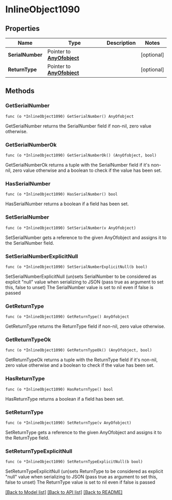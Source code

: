 # InlineObject1090

## Properties

Name | Type | Description | Notes
------------ | ------------- | ------------- | -------------
**SerialNumber** | Pointer to [**AnyOfobject**](anyOf&lt;object&gt;.md) |  | [optional] 
**ReturnType** | Pointer to [**AnyOfobject**](anyOf&lt;object&gt;.md) |  | [optional] 

## Methods

### GetSerialNumber

`func (o *InlineObject1090) GetSerialNumber() AnyOfobject`

GetSerialNumber returns the SerialNumber field if non-nil, zero value otherwise.

### GetSerialNumberOk

`func (o *InlineObject1090) GetSerialNumberOk() (AnyOfobject, bool)`

GetSerialNumberOk returns a tuple with the SerialNumber field if it's non-nil, zero value otherwise
and a boolean to check if the value has been set.

### HasSerialNumber

`func (o *InlineObject1090) HasSerialNumber() bool`

HasSerialNumber returns a boolean if a field has been set.

### SetSerialNumber

`func (o *InlineObject1090) SetSerialNumber(v AnyOfobject)`

SetSerialNumber gets a reference to the given AnyOfobject and assigns it to the SerialNumber field.

### SetSerialNumberExplicitNull

`func (o *InlineObject1090) SetSerialNumberExplicitNull(b bool)`

SetSerialNumberExplicitNull (un)sets SerialNumber to be considered as explicit "null" value
when serializing to JSON (pass true as argument to set this, false to unset)
The SerialNumber value is set to nil even if false is passed
### GetReturnType

`func (o *InlineObject1090) GetReturnType() AnyOfobject`

GetReturnType returns the ReturnType field if non-nil, zero value otherwise.

### GetReturnTypeOk

`func (o *InlineObject1090) GetReturnTypeOk() (AnyOfobject, bool)`

GetReturnTypeOk returns a tuple with the ReturnType field if it's non-nil, zero value otherwise
and a boolean to check if the value has been set.

### HasReturnType

`func (o *InlineObject1090) HasReturnType() bool`

HasReturnType returns a boolean if a field has been set.

### SetReturnType

`func (o *InlineObject1090) SetReturnType(v AnyOfobject)`

SetReturnType gets a reference to the given AnyOfobject and assigns it to the ReturnType field.

### SetReturnTypeExplicitNull

`func (o *InlineObject1090) SetReturnTypeExplicitNull(b bool)`

SetReturnTypeExplicitNull (un)sets ReturnType to be considered as explicit "null" value
when serializing to JSON (pass true as argument to set this, false to unset)
The ReturnType value is set to nil even if false is passed

[[Back to Model list]](../README.md#documentation-for-models) [[Back to API list]](../README.md#documentation-for-api-endpoints) [[Back to README]](../README.md)


